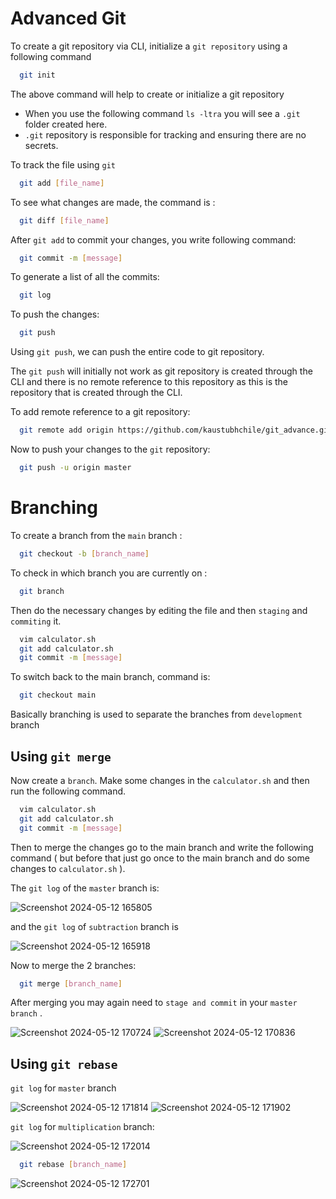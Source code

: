 # Advanced Git

To create a git repository via CLI, initialize a `git repository` using a following command

```bash
  git init
```

The above command will help to create or initialize a git repository

- When you use the following command `ls -ltra` you will see a `.git` folder created here.
- `.git` repository is responsible for tracking and ensuring there are no secrets.

To track the file using `git`

```bash
  git add [file_name]
```

To see what changes are made, the command is :

```bash
  git diff [file_name]
```

After `git add` to commit your changes, you write following command:

```bash
  git commit -m [message]
```

To generate a list of all the commits:

```bash
  git log
```

To push the changes:

```bash
  git push
```

Using `git push`, we can push the entire code to git repository.

The `git push` will initially not work as git repository is created through the CLI and there is no remote reference to this repository as this is the repository that is created through the CLI.

To add remote reference to a git repository:

```bash
  git remote add origin https://github.com/kaustubhchile/git_advance.git
```

Now to push your changes to the `git` repository:

```bash
  git push -u origin master
```

# Branching

To create a branch from the `main` branch :

```bash
  git checkout -b [branch_name]
```

To check in which branch you are currently on :

```bash
  git branch
```

Then do the necessary changes by editing the file and then `staging` and `commiting` it.

```bash
  vim calculator.sh
  git add calculator.sh
  git commit -m [message]
```

To switch back to the main branch, command is:

```bash
  git checkout main
```

Basically branching is used to separate the branches from `development` branch

## Using `git merge`

Now create a `branch`. Make some changes in the `calculator.sh` and then run the following command.

```bash
  vim calculator.sh
  git add calculator.sh
  git commit -m [message]
```

Then to merge the changes go to the main branch and write the following command ( but before that just go once to the main branch and do some changes to `calculator.sh` ).

The `git log` of the `master` branch is:

![Screenshot 2024-05-12 165805](https://github.com/kaustubhchile/git_practice_test/assets/72078555/761af8ac-d41a-4849-828b-7001d56588c3)

and the `git log` of `subtraction` branch is

![Screenshot 2024-05-12 165918](https://github.com/kaustubhchile/git_practice_test/assets/72078555/8e87658c-b76a-4661-b75b-4754cd9f98f5)

Now to merge the 2 branches:

```bash
  git merge [branch_name]
```

After merging you may again need to `stage and commit` in your `master branch` .

![Screenshot 2024-05-12 170724](https://github.com/kaustubhchile/git_practice_test/assets/72078555/759e028d-2e6e-4b21-9d7a-ff6725872d76)
![Screenshot 2024-05-12 170836](https://github.com/kaustubhchile/git_practice_test/assets/72078555/fb7bbad5-f9be-4ae9-a8be-0599efecf4d3)

## Using `git rebase`

`git log` for `master` branch

![Screenshot 2024-05-12 171814](https://github.com/kaustubhchile/git_practice_test/assets/72078555/0bbed728-fccc-4ba1-82c9-e4d286c8d7ff)
![Screenshot 2024-05-12 171902](https://github.com/kaustubhchile/git_practice_test/assets/72078555/4f7659df-cefc-41e7-89de-8eaa290c2a55)

`git log` for `multiplication` branch:

![Screenshot 2024-05-12 172014](https://github.com/kaustubhchile/git_practice_test/assets/72078555/cb5d6b4d-1310-481a-b3cf-f5f350d8a1d1)

```bash
  git rebase [branch_name]
```

![Screenshot 2024-05-12 172701](https://github.com/kaustubhchile/git_practice_test/assets/72078555/d76bfa27-6391-4b8e-9b5f-3653e2a09ebc)
